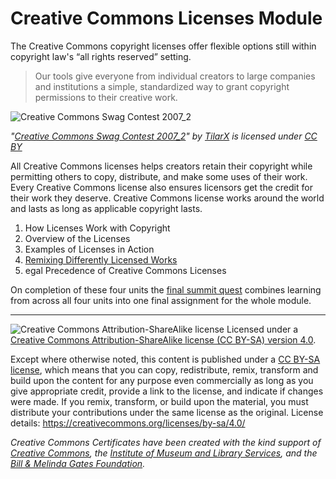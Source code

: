 # Creative Commons Licenses Module

The Creative Commons copyright licenses offer flexible options still within copyright law's “all rights reserved” setting.

> Our tools give everyone from individual creators to large companies and institutions a simple, standardized way to grant copyright permissions to their creative work.

![Creative Commons Swag Contest 2007_2](https://github.com/creativecommons/cc-cert-core/blob/master/images/licenses/cc-shirt.jpg "Creative Commons Swag Contest 2007_2")

*"[Creative Commons Swag Contest 2007_2](https://flickr.com/photos/tylerstefanich/2117607887 "Creative Commons Swag Contest 2007_2")" by [TilarX](https://flickr.com/people/tylerstefanich) is licensed under [CC BY](https://creativecommons.org/licenses/by/2.0/)*

All Creative Commons licenses helps creators retain their copyright while permitting others to copy, distribute, and make some uses of their work. Every Creative Commons license also ensures licensors get the credit for their work they deserve. Creative Commons license works around the world and lasts as long as applicable copyright lasts.

1. How Licenses Work with Copyright
2. Overview of the Licenses
3. Examples of Licenses in Action
4. [Remixing Differently Licensed Works](licenses/remixed.md)
5. egal Precedence of Creative Commons Licenses

On completion of these four units the [final summit quest](licenses-summit-quest.md) combines learning from across all four units into one final assignment for the whole module.

----

![Creative Commons Attribution-ShareAlike license](https://github.com/creativecommons/cc-cert-gov/blob/master/images/cc-by-sa-88x31.png "CC BY-SA")
Licensed under a [Creative Commons Attribution-ShareAlike license (CC BY-SA) version 4.0](https://creativecommons.org/licenses/by-sa/4.0/).

Except where otherwise noted, this content is published under a [CC BY-SA license](https://creativecommons.org/licenses/by-sa/4.0/), which means that you can copy, redistribute, remix, transform and build upon the content for any purpose even commercially as long as you give appropriate credit, provide a link to the license, and indicate if changes were made. If you remix, transform, or build upon the material, you must distribute your contributions under the same license as the original.
License details: https://creativecommons.org/licenses/by-sa/4.0/

*Creative Commons Certificates have been created with the kind support of [Creative Commons](http://creativecommons.org/), the [Institute of Museum and Library Services](https://www.imls.gov/), and the [Bill &amp; Melinda Gates Foundation](http://www.gatesfoundation.org/).*